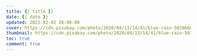 ```yaml
---
title: {{ title }}
date: {{ date }}
updated: 2022-02-02 20:00:00
cover: https://cdn.pixabay.com/photo/2020/04/13/14/41/blue-rain-5038666_1280.jpg
thumbnail: https://cdn.pixabay.com/photo/2020/04/13/14/41/blue-rain-5038666_1280.jpg
toc: true
comment: true
---
```

